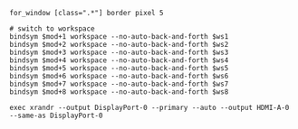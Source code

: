 `for_window [class=".*"] border pixel 5`

```
# switch to workspace
bindsym $mod+1 workspace --no-auto-back-and-forth $ws1
bindsym $mod+2 workspace --no-auto-back-and-forth $ws2
bindsym $mod+3 workspace --no-auto-back-and-forth $ws3
bindsym $mod+4 workspace --no-auto-back-and-forth $ws4
bindsym $mod+5 workspace --no-auto-back-and-forth $ws5
bindsym $mod+6 workspace --no-auto-back-and-forth $ws6
bindsym $mod+7 workspace --no-auto-back-and-forth $ws7
bindsym $mod+8 workspace --no-auto-back-and-forth $ws8
```
`exec xrandr --output DisplayPort-0 --primary --auto --output HDMI-A-0 --same-as DisplayPort-0`

